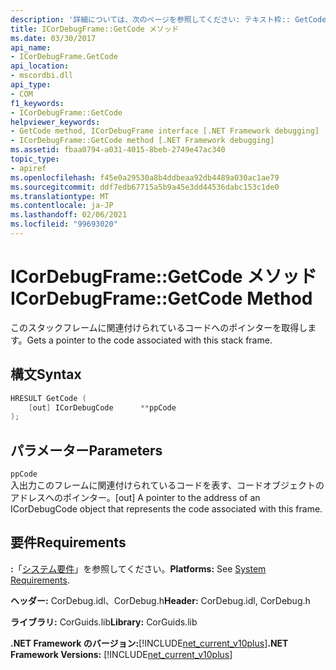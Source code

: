 ```yaml
---
description: '詳細については、次のページを参照してください: テキスト枠:: GetCode メソッド'
title: ICorDebugFrame::GetCode メソッド
ms.date: 03/30/2017
api_name:
- ICorDebugFrame.GetCode
api_location:
- mscordbi.dll
api_type:
- COM
f1_keywords:
- ICorDebugFrame::GetCode
helpviewer_keywords:
- GetCode method, ICorDebugFrame interface [.NET Framework debugging]
- ICorDebugFrame::GetCode method [.NET Framework debugging]
ms.assetid: fbaa0794-a031-4015-8beb-2749e47ac340
topic_type:
- apiref
ms.openlocfilehash: f45e0a29530a8b4ddbeaa92db4489a030ac1ae79
ms.sourcegitcommit: ddf7edb67715a5b9a45e3dd44536dabc153c1de0
ms.translationtype: MT
ms.contentlocale: ja-JP
ms.lasthandoff: 02/06/2021
ms.locfileid: "99693020"
---
```

# <a name="icordebugframegetcode-method"></a><span data-ttu-id="96ac8-103">ICorDebugFrame::GetCode メソッド</span><span class="sxs-lookup"><span data-stu-id="96ac8-103">ICorDebugFrame::GetCode Method</span></span>

<span data-ttu-id="96ac8-104">このスタックフレームに関連付けられているコードへのポインターを取得します。</span><span class="sxs-lookup"><span data-stu-id="96ac8-104">Gets a pointer to the code associated with this stack frame.</span></span>  
  
## <a name="syntax"></a><span data-ttu-id="96ac8-105">構文</span><span class="sxs-lookup"><span data-stu-id="96ac8-105">Syntax</span></span>  
  
```cpp  
HRESULT GetCode (  
    [out] ICorDebugCode      **ppCode  
);  
```  
  
## <a name="parameters"></a><span data-ttu-id="96ac8-106">パラメーター</span><span class="sxs-lookup"><span data-stu-id="96ac8-106">Parameters</span></span>  

 `ppCode`  
 <span data-ttu-id="96ac8-107">入出力このフレームに関連付けられているコードを表す、コードオブジェクトのアドレスへのポインター。</span><span class="sxs-lookup"><span data-stu-id="96ac8-107">[out] A pointer to the address of an ICorDebugCode object that represents the code associated with this frame.</span></span>  
  
## <a name="requirements"></a><span data-ttu-id="96ac8-108">要件</span><span class="sxs-lookup"><span data-stu-id="96ac8-108">Requirements</span></span>  

 <span data-ttu-id="96ac8-109">**:**「[システム要件](../../get-started/system-requirements.md)」を参照してください。</span><span class="sxs-lookup"><span data-stu-id="96ac8-109">**Platforms:** See [System Requirements](../../get-started/system-requirements.md).</span></span>  
  
 <span data-ttu-id="96ac8-110">**ヘッダー:** CorDebug.idl、CorDebug.h</span><span class="sxs-lookup"><span data-stu-id="96ac8-110">**Header:** CorDebug.idl, CorDebug.h</span></span>  
  
 <span data-ttu-id="96ac8-111">**ライブラリ:** CorGuids.lib</span><span class="sxs-lookup"><span data-stu-id="96ac8-111">**Library:** CorGuids.lib</span></span>  
  
 <span data-ttu-id="96ac8-112">**.NET Framework のバージョン:**[!INCLUDE[net_current_v10plus](../../../../includes/net-current-v10plus-md.md)]</span><span class="sxs-lookup"><span data-stu-id="96ac8-112">**.NET Framework Versions:** [!INCLUDE[net_current_v10plus](../../../../includes/net-current-v10plus-md.md)]</span></span>
